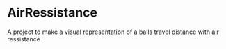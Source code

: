 # AirRessistance

A project to make a visual representation of a balls travel distance with air ressistance
